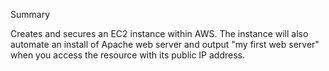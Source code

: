 Summary

  Creates and secures an EC2 instance within AWS. The instance will also automate an install of Apache web server and output "my first web server" when you access the resource with its public IP address.
